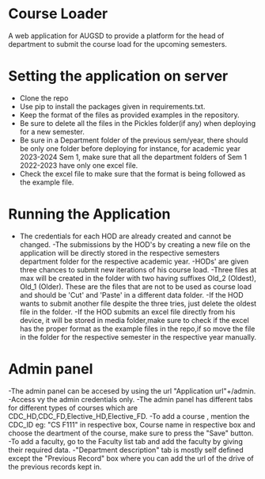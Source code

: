 # Course Loader
A web application for AUGSD to provide a platform for the head of department to submit the course load for the upcoming semesters.

# Setting the application on server
- Clone the repo
- Use pip to install the packages given in requirements.txt. 
- Keep the format of the files as provided examples in the repository.
- Be sure to delete all the files in the Pickles folder(if any) when deploying for a new semester.
- Be sure in a Department folder of the previous sem/year, there should be only one folder before deploying for instance, for academic year 2023-2024 Sem 1, make sure that all the department folders of Sem 1 2022-2023 have only one excel file.
- Check the excel file to make sure that the format is being followed as the example file.

# Running the Application
- The credentials for each HOD are already created and cannot be changed.
-The submissions by the HOD's by creating a new file on the application will be directly stored in the respective semesters department folder for the respective academic year.
-HODs' are given three chances to submit new iterations of his course load.
-Three files at max will be created in the folder with two having suffixes Old_2 (Oldest), Old_1 (Older). These are the files that are not to be used as course load and should be 'Cut' and 'Paste' in a different data folder.
-If the HOD wants to submit another file despite the three tries, just delete the oldest file in the folder.
-If the HOD submits an excel file directly from his device, it will be stored in media folder,make sure to check if the excel has the proper format as the example files in the repo,if so move the file in the folder for the respective semester in the respective year manually.

# Admin panel
-The admin panel can be accesed by using the url "Application url"+/admin.
-Access vy the admin credentials only.
-The admin panel has different tabs for different types of courses which are CDC_HD,CDC_FD,Elective_HD,Elective_FD.
-To add a course , mention the CDC_ID eg: "CS F111" in respective box, Course name in respective box and  choose the deartment of the course, make sure to press the "Save" button.
-To add a faculty, go to the Faculty list tab and add the faculty by giving their required data.
-"Department description" tab  is mostly self defined except the "Previous Record" box where you can add the url of the drive of the previous records kept in. 
